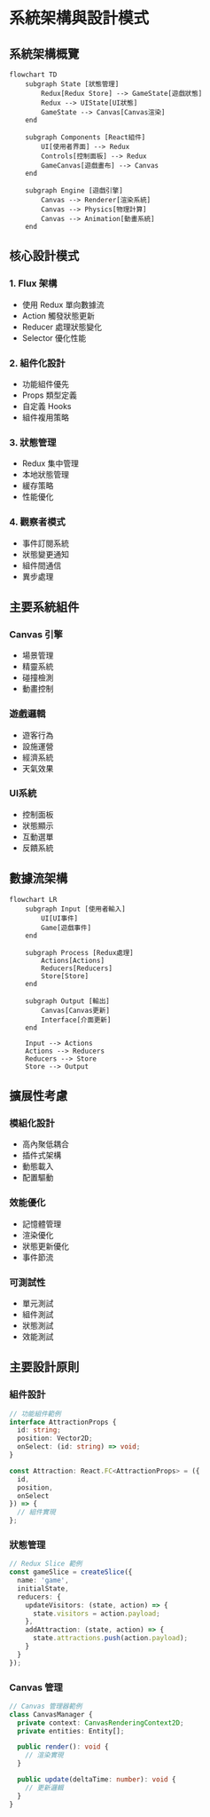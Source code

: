 # 系統架構與設計模式

## 系統架構概覽

```mermaid
flowchart TD
    subgraph State [狀態管理]
        Redux[Redux Store] --> GameState[遊戲狀態]
        Redux --> UIState[UI狀態]
        GameState --> Canvas[Canvas渲染]
    end

    subgraph Components [React組件]
        UI[使用者界面] --> Redux
        Controls[控制面板] --> Redux
        GameCanvas[遊戲畫布] --> Canvas
    end

    subgraph Engine [遊戲引擎]
        Canvas --> Renderer[渲染系統]
        Canvas --> Physics[物理計算]
        Canvas --> Animation[動畫系統]
    end
```

## 核心設計模式

### 1. Flux 架構
- 使用 Redux 單向數據流
- Action 觸發狀態更新
- Reducer 處理狀態變化
- Selector 優化性能

### 2. 組件化設計
- 功能組件優先
- Props 類型定義
- 自定義 Hooks
- 組件複用策略

### 3. 狀態管理
- Redux 集中管理
- 本地狀態管理
- 緩存策略
- 性能優化

### 4. 觀察者模式
- 事件訂閱系統
- 狀態變更通知
- 組件間通信
- 異步處理

## 主要系統組件

### Canvas 引擎
- 場景管理
- 精靈系統
- 碰撞檢測
- 動畫控制

### 遊戲邏輯
- 遊客行為
- 設施運營
- 經濟系統
- 天氣效果

### UI系統
- 控制面板
- 狀態顯示
- 互動選單
- 反饋系統

## 數據流架構

```mermaid
flowchart LR
    subgraph Input [使用者輸入]
        UI[UI事件]
        Game[遊戲事件]
    end

    subgraph Process [Redux處理]
        Actions[Actions]
        Reducers[Reducers]
        Store[Store]
    end

    subgraph Output [輸出]
        Canvas[Canvas更新]
        Interface[介面更新]
    end

    Input --> Actions
    Actions --> Reducers
    Reducers --> Store
    Store --> Output
```

## 擴展性考慮

### 模組化設計
- 高內聚低耦合
- 插件式架構
- 動態載入
- 配置驅動

### 效能優化
- 記憶體管理
- 渲染優化
- 狀態更新優化
- 事件節流

### 可測試性
- 單元測試
- 組件測試
- 狀態測試
- 效能測試

## 主要設計原則

### 組件設計
```typescript
// 功能組件範例
interface AttractionProps {
  id: string;
  position: Vector2D;
  onSelect: (id: string) => void;
}

const Attraction: React.FC<AttractionProps> = ({
  id,
  position,
  onSelect
}) => {
  // 組件實現
};
```

### 狀態管理
```typescript
// Redux Slice 範例
const gameSlice = createSlice({
  name: 'game',
  initialState,
  reducers: {
    updateVisitors: (state, action) => {
      state.visitors = action.payload;
    },
    addAttraction: (state, action) => {
      state.attractions.push(action.payload);
    }
  }
});
```

### Canvas 管理
```typescript
// Canvas 管理器範例
class CanvasManager {
  private context: CanvasRenderingContext2D;
  private entities: Entity[];

  public render(): void {
    // 渲染實現
  }

  public update(deltaTime: number): void {
    // 更新邏輯
  }
}
